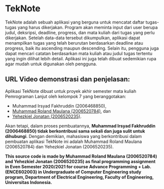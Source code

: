 # TekNote
TekNote adalah sebuah aplikasi yang berguna untuk mencatat daftar tugas-tugas yang harus dikerjakan.
Program akan meminta input dari user berupa judul, deksripsi, deadline, progress, dan mata kuliah dari tugas yang perlu dikerjakan.
Setelah data-data tersebut dikumpulkan, aplikasi dapat menampilkan tugas yang telah berurutan berdasarkan deadline atau progress, baik itu ascending maupun descending.
Selain itu, pengguna juga dapat mencari catatan berdasarkan mata kuliah atau judul tugas tertentu yang ingin dilihat lebih detail.
Aplikasi ini juga telah dibuat sedemikian rupa agar mudah untuk digunakan oleh pengguna.

## URL Video demonstrasi dan penjelasan: 

Aplikasi TekNote dibuat untuk proyek akhir semester mata kuliah Pemrograman Lanjut oleh kelompok 7 yang beranggotakan:

- Muhammad Irsyad Fakhruddin (2006468850),
- [Muhammad Roland Maulana (2006520784)](https://github.com/rolandmaulana "Akun GitHub Muhammad Roland Maulana"), dan
- [Yehezkiel Jonatan (2006520235)](https://github.com/falseth "Akun GitHub Yehezkiel Jonatan").

Akan tetapi, dalam proses pembuatannya, **Muhammad Irsyad Fakhruddin (2006468850) tidak berkontribusi sama sekali dan juga sulit untuk dihubungi**.
Dengan demikian, mahasiswa yang berkontribusi dalam pembuatan aplikasi TekNote ini adalah Muhammad Roland Maulana (2006520784) dan Yehezkiel Jonatan (2006520235).

**This source code is made by Muhammad Roland Maulana (2006520784) and Yehezkiel Jonatan (2006520235) as final programming assignment in Even Semester 2020/2021 for course Advance Programming + Lab. (ENCE602003) in Undergraduate of Computer Engineering study program, Department of Electrical Engineering, Faculty of Engineering, Universitas Indonesia.**
